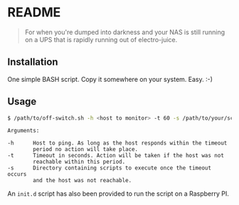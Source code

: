 # README

> For when you're dumped into darkness and your NAS is still running on a UPS that is rapidly running out of electro-juice.

## Installation

One simple BASH script. Copy it somewhere on your system. Easy. :-)

## Usage

```bash
$ /path/to/off-switch.sh -h <host to monitor> -t 60 -s /path/to/your/scripts
```

```
Arguments:

-h      Host to ping. As long as the host responds within the timeout
        period no action will take place.
-t      Timeout in seconds. Action will be taken if the host was not
        reachable within this period.
-s      Directory containing scripts to execute once the timeout occurs
        and the host was not reachable.
```

An `init.d` script has also been provided to run the script on a Raspberry PI.